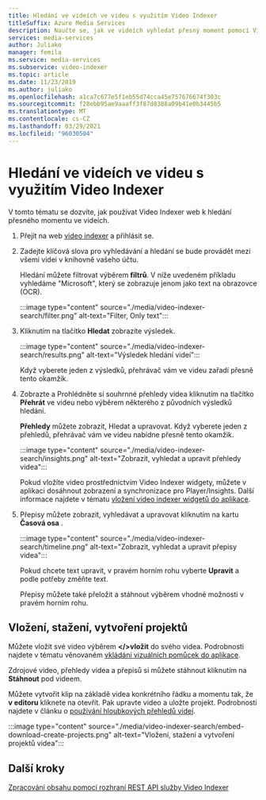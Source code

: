 ```yaml
---
title: Hledání ve videích ve videu s využitím Video Indexer
titleSuffix: Azure Media Services
description: Naučte se, jak ve videích vyhledat přesný moment pomocí Video Indexer.
services: media-services
author: Juliako
manager: femila
ms.service: media-services
ms.subservice: video-indexer
ms.topic: article
ms.date: 11/23/2019
ms.author: juliako
ms.openlocfilehash: a1ca7c677e5f1eb55d74cca45e757676674f303c
ms.sourcegitcommit: f28ebb95ae9aaaff3f87d8388a09b41e0b3445b5
ms.translationtype: MT
ms.contentlocale: cs-CZ
ms.lasthandoff: 03/29/2021
ms.locfileid: "96030504"
---
```

# <a name="search-for-exact-moments-in-videos-with-video-indexer"></a>Hledání ve videích ve videu s využitím Video Indexer

V tomto tématu se dozvíte, jak používat Video Indexer web k hledání přesného momentu ve videích.

1. Přejít na web [video indexer](https://www.videoindexer.ai/) a přihlásit se.
1. Zadejte klíčová slova pro vyhledávání a hledání se bude provádět mezi všemi videi v knihovně vašeho účtu. 

    Hledání můžete filtrovat výběrem **filtrů**. V níže uvedeném příkladu vyhledáme "Microsoft", který se zobrazuje jenom jako text na obrazovce (OCR).

    :::image type="content" source="./media/video-indexer-search/filter.png" alt-text="Filter, Only text":::
1. Kliknutím na tlačítko **Hledat** zobrazíte výsledek.

    :::image type="content" source="./media/video-indexer-search/results.png" alt-text="Výsledek hledání videí":::

    Když vyberete jeden z výsledků, přehrávač vám ve videu zařadí přesně tento okamžik.
1. Zobrazte a Prohlédněte si souhrnné přehledy videa kliknutím na tlačítko **Přehrát** ve videu nebo výběrem některého z původních výsledků hledání. 

    **Přehledy** můžete zobrazit, Hledat a upravovat. Když vyberete jeden z přehledů, přehrávač vám ve videu nabídne přesně tento okamžik.  

    :::image type="content" source="./media/video-indexer-search/insights.png" alt-text="Zobrazit, vyhledat a upravit přehledy videa":::

    Pokud vložíte video prostřednictvím Video Indexer widgety, můžete v aplikaci dosáhnout zobrazení a synchronizace pro Player/Insights. Další informace najdete v tématu [vložení video indexer widgetů do aplikace](video-indexer-embed-widgets.md).
1. Přepisy můžete zobrazit, vyhledávat a upravovat kliknutím na kartu **Časová osa** . 

    :::image type="content" source="./media/video-indexer-search/timeline.png" alt-text="Zobrazit, vyhledat a upravit přepisy videa":::

    Pokud chcete text upravit, v pravém horním rohu vyberte **Upravit** a podle potřeby změňte text. 

    Přepisy můžete také přeložit a stáhnout výběrem vhodné možnosti v pravém horním rohu. 

## <a name="embed-download-create-projects"></a>Vložení, stažení, vytvoření projektů

Můžete vložit své video výběrem **</>vložit** do svého videa. Podrobnosti najdete v tématu věnovaném [vkládání vizuálních pomůcek do aplikace](video-indexer-embed-widgets.md).

Zdrojové video, přehledy videa a přepisů si můžete stáhnout kliknutím na **Stáhnout** pod videem.

Můžete vytvořit klip na základě videa konkrétního řádku a momentu tak, že **v editoru** kliknete na otevřít. Pak upravte video a uložte projekt. Podrobnosti najdete v článku o [používání hloubkových přehledů videí](use-editor-create-project.md).

:::image type="content" source="./media/video-indexer-search/embed-download-create-projects.png" alt-text="Vložení, stažení a vytvoření projektů videa":::

## <a name="next-steps"></a>Další kroky

[Zpracování obsahu pomocí rozhraní REST API služby Video Indexer](video-indexer-use-apis.md)
